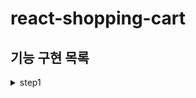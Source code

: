 # react-shopping-cart

## 기능 구현 목록

<details>
  <summary>step1</summary>
  <div markdown="1">
  
### 페이지 마크업 구현
#### Page
- OrderPage
- OrderConfirmPage
#### Common
- Checkbox
- DeleteButton
- PrimaryButton
- Divider

#### OrderPage 하위 컴포넌트

- CartItem
- CartList
- OrderPrice

### 장바구니 목록 구현

#### 장바구니 API

- Suspense
- ErrorBoundary

#### 장바구니 상태

1. 장바구니 목록

- atoms
  - cartItems(CartItem(name, image, price, isChecked, quantity)[])
  - quantity(number)

#### 장바구니가 없을 때 fallback ui

#### 새로고침 시 화면 유지 기능 구현

- 상품 체크, 상품 수량 관리

### 장바구니 상품 수량 변경

### 장바구니 상품 삭제

### 총 결제 기능 계산 구현

    1. 금액
    - selectors
      - selectedItems(cardItems에서 isChecked가 true인 item들)
      - totalPrice (orderPrice + shippingPrice)
        - orderPrice(각 cartItems의 price \* quantity)
        - shippingPrice(orderPrice)
          - 결제 금액이 10만원 이상일 경우에 무료

### 주문 확인 기능 구현

- 주문 확인 버튼을 눌렀을 때 주문 확인 페이지로 이동한다.
- 주문 확인 페이지에선 다음과 같은 데이터를 보여줄 수 있어야 한다.

  - 상품 종류
  - 상품 개수
  - 총 결제 금액

- 뒤로 가기 버튼을 누르면 다시 장바구니 목록 페이지로 이동해야한다.

  - 장바구니 목록 페이지는 이전 데이터를 유지할 수 있어야 한다.

    </div>
  </details>
